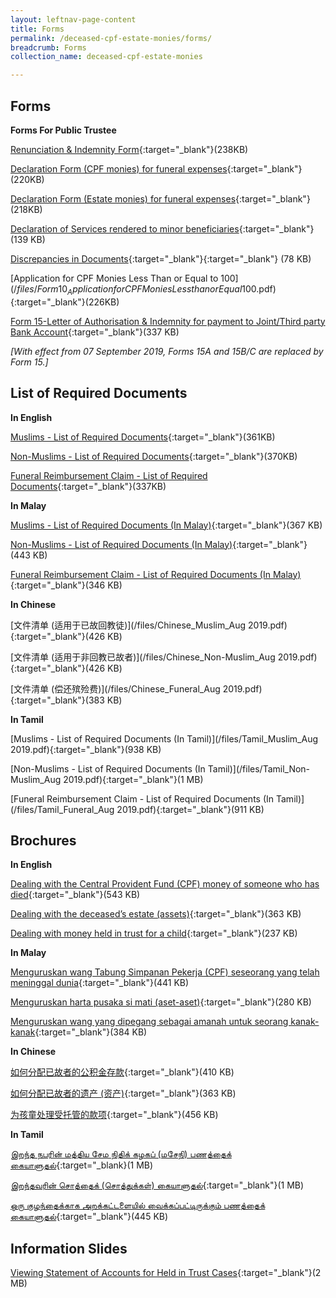 ```yaml
---
layout: leftnav-page-content
title: Forms
permalink: /deceased-cpf-estate-monies/forms/
breadcrumb: Forms
collection_name: deceased-cpf-estate-monies

---
```


Forms
---

**Forms For Public Trustee**<br>

[Renunciation & Indemnity Form](/files/RenunciationandIndemnity(Form18)Feb2020.pdf){:target="_blank"}(238KB)

[Declaration Form (CPF monies) for funeral expenses](/Declarationform(CPFMonies)forfuneralexpenses(Form12).pdf){:target="_blank"}(220KB)

[Declaration Form (Estate monies) for funeral expenses](/Declarationform(EstateMonies)forfuneralexpenses(Form13).pdf){:target="_blank"}(218KB)

[Declaration of Services rendered to minor beneficiaries](/files/Form17_DeclarationofServicesrenderedtoMinor(WithHyperlink).pdf){:target="_blank"}(139 KB)

[Discrepancies in Documents](/files/Form7_DiscrepanciesinDocuments(WithHyperlink).pdf){:target="_blank"}{:target="_blank"} (78 KB)

[Application for CPF Monies Less Than or Equal to $100](/files/Form10_ApplicationforCPFMoniesLessthanorEqual$100.pdf){:target="_blank"}(226KB)

[Form 15-Letter of Authorisation & Indemnity for payment to Joint/Third party Bank Account](/files/Form_15.pdf){:target="_blank"}(337 KB)

*[With effect from 07 September 2019, Forms 15A and 15B/C are replaced by Form 15.]*

List of Required Documents
---

**In English**<br>

[Muslims - List of Required Documents](/files/Annex_A_Muslims_Aug19.pdf){:target="_blank"}(361KB)

[Non-Muslims - List of Required Documents](/files/Annex_B_Non-Muslims_Aug19.pdf){:target="_blank"}(370KB)

[Funeral Reimbursement Claim - List of Required Documents](/files/Annex_C_Funeral_Aug19.pdf){:target="_blank"}(337KB)

**In Malay**<br>

[Muslims - List of Required Documents (In Malay)](/files/Malay_Muslims_Aug19.pdf){:target="_blank"}(367 KB)

[Non-Muslims - List of Required Documents (In Malay)](/files/Malay_Non-Muslims_Aug19.pdf){:target="_blank"}(443 KB)

[Funeral Reimbursement Claim - List of Required Documents (In Malay)](/files/Malay_Funeral_Aug19.pdf){:target="_blank"}(346 KB)

**In Chinese**<br>

[文件清单 (适用于已故回教徒)](/files/Chinese_Muslim_Aug 2019.pdf){:target="_blank"}(426 KB)

[文件清单 (适用于非回教已故者)](/files/Chinese_Non-Muslim_Aug 2019.pdf){:target="_blank"}(426 KB)

[文件清单 (偿还殡殓费)](/files/Chinese_Funeral_Aug 2019.pdf){:target="_blank"}(383 KB)

**In Tamil**<br>

[Muslims - List of Required Documents (In Tamil)](/files/Tamil_Muslim_Aug 2019.pdf){:target="_blank"}(938 KB)

[Non-Muslims - List of Required Documents (In Tamil)](/files/Tamil_Non-Muslim_Aug 2019.pdf){:target="_blank"}(1 MB)

[Funeral Reimbursement Claim - List of Required Documents (In Tamil)](/files/Tamil_Funeral_Aug 2019.pdf){:target="_blank"}(911 KB)

Brochures
---

**In English**<br>

[Dealing with the Central Provident Fund (CPF) money of someone who has died](/files/Eng_Brochure_1_CPF_Aug_2019.pdf){:target="_blank"}(543 KB)

[Dealing with the deceased’s estate (assets)](/files/Eng_Brochure_2_Estate_Aug_2019.pdf){:target="_blank"}(363 KB)

[Dealing with money held in trust for a child](/files/Brochure3_Held-in-TrustCases_28Jul2017.pdf){:target="_blank"}(237 KB)

**In Malay**<br>

[Menguruskan wang Tabung Simpanan Pekerja (CPF) seseorang yang telah meninggal dunia](/files/Malay_Brochure_1_CPF_Aug_2019.pdf){:target="_blank"}(441 KB)

[Menguruskan harta pusaka si mati (aset-aset)](/files/Malay_Brochure_2_Estate_Aug_2019.pdf){:target="_blank"}(280 KB)

[Menguruskan wang yang dipegang sebagai amanah untuk seorang kanak-kanak](/files/Malay_Brochure3_Held-in-TrustCases_25Jul2017.pdf){:target="_blank"}(384 KB)

**In Chinese**<br>

[如何分配已故者的公积金存款](/files/Chi_Brochure_1_CPF_Aug_2019.pdf){:target="_blank"}(410 KB)

[如何分配已故者的遗产 (资产)](/files/Chi_Brochure_2_Estate_Aug_2019.pdf){:target="_blank"}(363 KB)

[为孩童处理受托管的款项](/files/Chinese_Brochure3_Held-in-TrustCases_25Jul2017.pdf){:target="_blank"}(456 KB)

**In Tamil**<br>

[இறந்த நபரின் மத்திய சேம நிதிக் கழகப் (மசேநி) பணத்தைக் கையாளுதல்](/files/Tamil_Brochure_1_CPF_Aug_2019.pdf){:target="_blank}(1 MB)

[இறந்தவரின் சொத்தைக் (சொத்துக்கள்) கையாளுதல்](/files/Tamil_Brochure_2_Estate_Aug_2019.pdf){:target="_blank"}(1 MB)

[ஒரு குழந்தைக்காக அறக்கட்டளையில் வைக்கப்பட்டிருக்கும் பணத்தைக் கையாளுதல்](/files/Tamil_Brochure3_Held-in-TrustCases_25Jul2017.pdf){:target="_blank"}(445 KB)

Information Slides
---

[Viewing Statement of Accounts for Held in Trust Cases](/files/ViewingStatementofAccountsforHeldinTrustCases.pdf){:target="_blank"}(2 MB)

